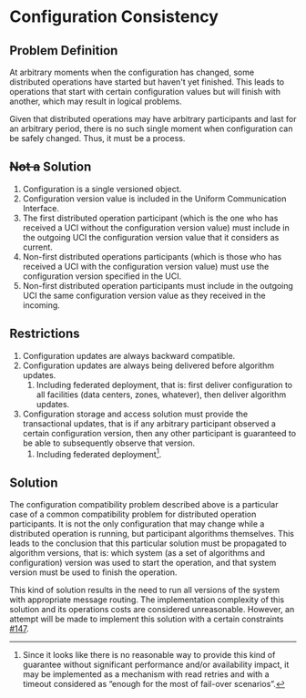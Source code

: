 # Configuration Consistency

## Problem Definition

At arbitrary moments when the configuration has changed, some distributed operations have started but haven't yet
finished. This leads to operations that start with certain configuration values but will finish with another, which may
result in logical problems.

Given that distributed operations may have arbitrary participants and last for an arbitrary period, there is no such
single moment when configuration can be safely changed. Thus, it must be a process.

## ~~Not a~~ Solution

1. Configuration is a single versioned object.
2. Configuration version value is included in the Uniform Communication Interface.
3. The first distributed operation participant (which is the one who has received a UCI without the configuration
   version value) must include in the outgoing UCI the configuration version value that it considers as current.
4. Non-first distributed operations participants (which is those who has received a UCI with the configuration version
   value) must use the configuration version specified in the UCI.
5. Non-first distributed operation participants must include in the outgoing UCI the same configuration version value as
   they received in the incoming.

## Restrictions

1. Configuration updates are always backward compatible.
2. Configuration updates are always being delivered before algorithm updates.
    1. Including federated deployment, that is: first deliver configuration to all facilities (data centers, zones,
       whatever), then deliver algorithm updates.
3. Configuration storage and access solution must provide the transactional updates, that is if any arbitrary
   participant observed a certain configuration version, then any other participant is guaranteed to be able to
   subsequently observe that version.
    1. Including federated deployment[^1].

## Solution

The configuration compatibility problem described above is a particular case of a common compatibility problem for
distributed operation participants. It is not the only configuration that may change while a distributed operation is
running, but participant algorithms themselves. This leads to the conclusion that this particular solution must be
propagated to algorithm versions, that is: which system (as a set of algorithms and configuration) version was used to
start the operation, and that system version must be used to finish the operation.

This kind of solution results in the need to run all versions of the system with appropriate message routing. The
implementation complexity of this solution and its operations costs are considered unreasonable. However, an attempt
will be made to implement this solution with a certain constraints [#147](https://github.com/toa-io/toa/issues/147).

[^1]: Since it looks like there is no reasonable way to provide this kind of guarantee without significant performance
and/or availability impact, it may be implemented as a mechanism with read retries and with a timeout considered as
“enough for the most of fail-over scenarios”.
